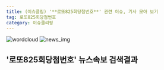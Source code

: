 ```yaml
---
title: (이슈클립) '**로또825회당첨번호**' 관련 이슈, 기사 모아 보기
tag: 로또825회당첨번호
category: 이슈클리핑
---
```

![wordcloud](https://s3.ap-northeast-2.amazonaws.com/lyrics101-wordcloud/2018-09-29-1538223658.png)
![news_img](https://user-images.githubusercontent.com/42597476/44507050-1206f400-a6e4-11e8-8d98-7ffbfebb353f.png)
## **'**로또825회당첨번호**'** 뉴스속보 검색결과

